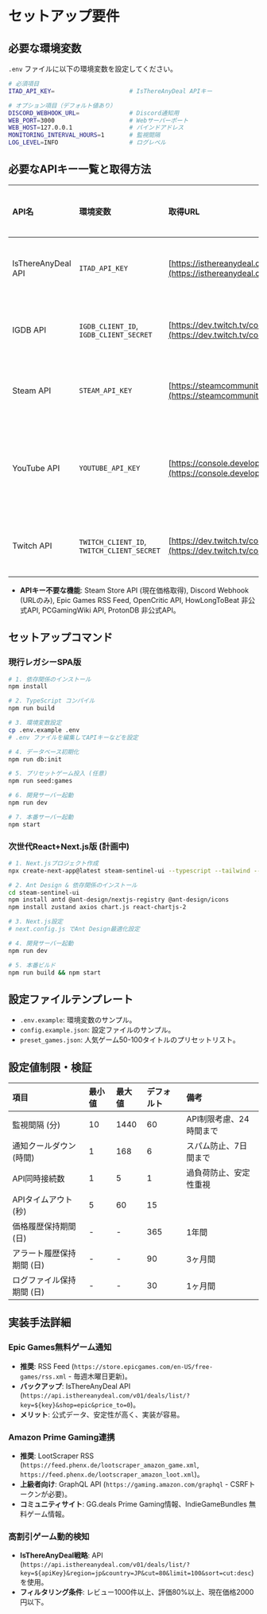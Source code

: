 # セットアップ要件

## 必要な環境変数

`.env` ファイルに以下の環境変数を設定してください。

```bash
# 必須項目
ITAD_API_KEY=                     # IsThereAnyDeal APIキー

# オプション項目（デフォルト値あり）
DISCORD_WEBHOOK_URL=              # Discord通知用
WEB_PORT=3000                     # Webサーバーポート
WEB_HOST=127.0.0.1                # バインドアドレス
MONITORING_INTERVAL_HOURS=1       # 監視間隔
LOG_LEVEL=INFO                    # ログレベル
```

## 必要なAPIキー一覧と取得方法

| API名                 | 環境変数                    | 取得URL                               | 料金 | 登録要件             | 制限                                    | フェーズ |
| :-------------------- | :-------------------------- | :------------------------------------ | :--- | :------------------- | :-------------------------------------- | :------- |
| IsThereAnyDeal API    | `ITAD_API_KEY`              | [https://isthereanydeal.com/dev/app/](https://isthereanydeal.com/dev/app/) | 無料 | メールアドレス+アプリ名 | ヒューリスティック制限 (緩い)         | フェーズ1 |
| IGDB API              | `IGDB_CLIENT_ID`, `IGDB_CLIENT_SECRET` | [https://dev.twitch.tv/console/apps](https://dev.twitch.tv/console/apps) | 無料 | Twitch Developerアカウント | 月500万リクエスト                       | フェーズ2 |
| Steam API             | `STEAM_API_KEY`             | [https://steamcommunity.com/dev/apikey](https://steamcommunity.com/dev/apikey) | 無料 | Steamアカウント      | 1日10万リクエスト                       | フェーズ3 |
| YouTube API           | `YOUTUBE_API_KEY`           | [https://console.developers.google.com/](https://console.developers.google.com/) | 無料枠 | Googleアカウント     | 1日10,000クォータ (検索1回=100クォータ) | フェーズ3 |
| Twitch API            | `TWITCH_CLIENT_ID`, `TWITCH_CLIENT_SECRET` | [https://dev.twitch.tv/console/apps](https://dev.twitch.tv/console/apps) | 無料 | Twitch Developerアカウント | レート制限あり                          | フェーズ3 |

* **APIキー不要な機能**: Steam Store API (現在価格取得), Discord Webhook (URLのみ), Epic Games RSS Feed, OpenCritic API, HowLongToBeat 非公式API, PCGamingWiki API, ProtonDB 非公式API。

## セットアップコマンド

### 現行レガシーSPA版

```bash
# 1. 依存関係のインストール
npm install

# 2. TypeScript コンパイル
npm run build

# 3. 環境変数設定
cp .env.example .env
# .env ファイルを編集してAPIキーなどを設定

# 4. データベース初期化
npm run db:init

# 5. プリセットゲーム投入 (任意)
npm run seed:games

# 6. 開発サーバー起動
npm run dev

# 7. 本番サーバー起動
npm start
```

### 次世代React+Next.js版 (計画中)

```bash
# 1. Next.jsプロジェクト作成
npx create-next-app@latest steam-sentinel-ui --typescript --tailwind --app

# 2. Ant Design & 依存関係のインストール
cd steam-sentinel-ui
npm install antd @ant-design/nextjs-registry @ant-design/icons
npm install zustand axios chart.js react-chartjs-2

# 3. Next.js設定
# next.config.js でAnt Design最適化設定

# 4. 開発サーバー起動
npm run dev

# 5. 本番ビルド
npm run build && npm start
```

## 設定ファイルテンプレート

* `.env.example`: 環境変数のサンプル。
* `config.example.json`: 設定ファイルのサンプル。
* `preset_games.json`: 人気ゲーム50-100タイトルのプリセットリスト。

## 設定値制限・検証

| 項目             | 最小値 | 最大値 | デフォルト | 備考                      |
| :--------------- | :----- | :----- | :--------- | :------------------------ |
| 監視間隔 (分)    | 10     | 1440   | 60         | API制限考慮、24時間まで   |
| 通知クールダウン (時間) | 1      | 168    | 6          | スパム防止、7日間まで     |
| API同時接続数    | 1      | 5      | 1          | 過負荷防止、安定性重視    |
| APIタイムアウト (秒) | 5      | 60     | 15         |                           |
| 価格履歴保持期間 (日) | -      | -      | 365        | 1年間                     |
| アラート履歴保持期間 (日) | -      | -      | 90         | 3ヶ月間                   |
| ログファイル保持期間 (日) | -      | -      | 30         | 1ヶ月間                   |

## 実装手法詳細

### Epic Games無料ゲーム通知

* **推奨**: RSS Feed (`https://store.epicgames.com/en-US/free-games/rss.xml` - 毎週木曜日更新)。
* **バックアップ**: IsThereAnyDeal API (`https://api.isthereanydeal.com/v01/deals/list/?key=${key}&shop=epic&price_to=0`)。
* **メリット**: 公式データ、安定性が高く、実装が容易。

### Amazon Prime Gaming連携

* **推奨**: LootScraper RSS (`https://feed.phenx.de/lootscraper_amazon_game.xml`, `https://feed.phenx.de/lootscraper_amazon_loot.xml`)。
* **上級者向け**: GraphQL API (`https://gaming.amazon.com/graphql` - CSRFトークンが必要)。
* **コミュニティサイト**: GG.deals Prime Gaming情報、IndieGameBundles 無料ゲーム情報。

### 高割引ゲーム動的検知

* **IsThereAnyDeal戦略**: API (`https://api.isthereanydeal.com/v01/deals/list/?key=${apiKey}&region=jp&country=JP&cut=80&limit=100&sort=cut:desc`) を使用。
* **フィルタリング条件**: レビュー1000件以上、評価80%以上、現在価格2000円以下。